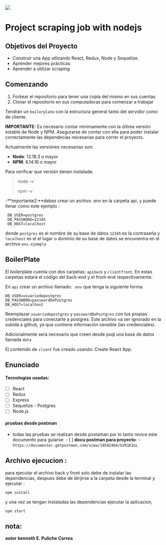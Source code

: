 <p align='left'>
    <img src='https://raw.githubusercontent.com/kenpulicorre/countries_proyect/main/client/src/images/bandera.gif' </img>
</p>

# Project scraping job with nodejs

## Objetivos del Proyecto

- Construir una App utlizando React, Redux, Node y Sequelize.
- Aprender mejores prácticas.
- Aprender a utilizar scraping

## Comenzando

1.  Forkear el repositorio para tener una copia del mismo en sus cuentas
2.  Clonar el repositorio en sus computadoras para comenzar a trabajar

Tendrán un `boilerplate` con la estructura general tanto del servidor como de cliente.

**IMPORTANTE:** Es necesario contar minimamente con la última versión estable de Node y NPM. Asegurarse de contar con ella para poder instalar correctamente las dependecias necesarias para correr el proyecto.

Actualmente las versiónes necesarias son:

- **Node**: 12.18.3 o mayor
- **NPM**: 6.14.16 o mayor

Para verificar que versión tienen instalada:

> node -v
>
> npm -v

-**importante2:**debes crear un archivo .env en la carpeta api,
y puede llenar como este ejemplo :

     DB_USER=postgres
     DB_PASSWORD=12345
     DB_HOST=localhost

donde `postgres` es el nombre de su base de datos `12345` es la contraseña y `localhost` es el el lugar o dominio de su base de datos se encunentra en el archivo `env.ejemplo`

## BoilerPlate

El boilerplate cuenta con dos carpetas: `apiback` y `clientfront`. En estas carpetas estará el código del back-end y el front-end respectivamente.

En `api` crear un archivo llamado: `.env` que tenga la siguiente forma:

```
DB_USER=usuariodepostgres
DB_PASSWORD=passwordDePostgres
DB_HOST=localhost
```

Reemplazar `usuariodepostgres` y `passwordDePostgres` con tus propias credenciales para conectarte a postgres. Este archivo va ser ignorado en la subida a github, ya que contiene información sensible (las credenciales).

Adicionalmente será necesario que creen desde psql una base de datos llamada `data`

El contenido de `client` fue creado usando: Create React App.

## Enunciado

#### Tecnologías usadas:

- [ ] React
- [ ] Redux
- [ ] Express
- [ ] Sequelize - Postgres
- [ ] Node.js

#### pruebas desde postman

- todas las pruebas se realizan desde postaman por lo tanto revice este documento para guiarse: - [ ] **docu postman para proyecto**: -`https://documenter.getpostman.com/view/19592464/UzR1K2oL`

## Archivo ejecucion :

para ejecutar el archivo back y front solo debe de instalar las dependencias, despues debe de dirijirse a la carpeta desde la terminal y ejecutar :

```
npm install
```

y una vez se tengan instaladas las dependencias ejecutar la aplicacion,

```
npm start
```

## nota:

**autor**
**kenneth E. Puliche Correa**
